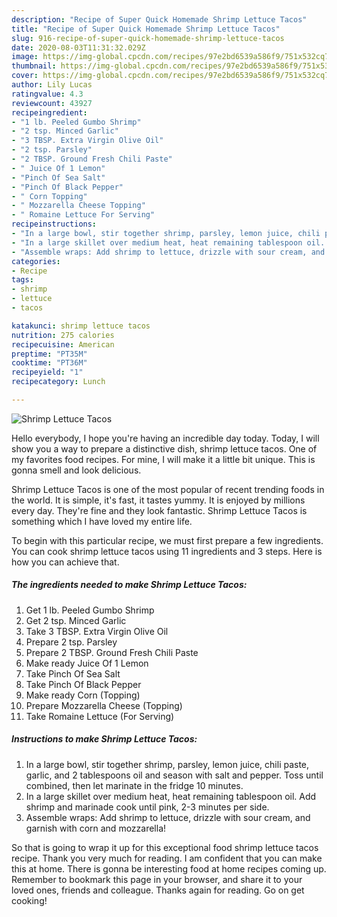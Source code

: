 ```yaml
---
description: "Recipe of Super Quick Homemade Shrimp Lettuce Tacos"
title: "Recipe of Super Quick Homemade Shrimp Lettuce Tacos"
slug: 916-recipe-of-super-quick-homemade-shrimp-lettuce-tacos
date: 2020-08-03T11:31:32.029Z
image: https://img-global.cpcdn.com/recipes/97e2bd6539a586f9/751x532cq70/shrimp-lettuce-tacos-recipe-main-photo.jpg
thumbnail: https://img-global.cpcdn.com/recipes/97e2bd6539a586f9/751x532cq70/shrimp-lettuce-tacos-recipe-main-photo.jpg
cover: https://img-global.cpcdn.com/recipes/97e2bd6539a586f9/751x532cq70/shrimp-lettuce-tacos-recipe-main-photo.jpg
author: Lily Lucas
ratingvalue: 4.3
reviewcount: 43927
recipeingredient:
- "1 lb. Peeled Gumbo Shrimp"
- "2 tsp. Minced Garlic"
- "3 TBSP. Extra Virgin Olive Oil"
- "2 tsp. Parsley"
- "2 TBSP. Ground Fresh Chili Paste"
- " Juice Of 1 Lemon"
- "Pinch Of Sea Salt"
- "Pinch Of Black Pepper"
- " Corn Topping"
- " Mozzarella Cheese Topping"
- " Romaine Lettuce For Serving"
recipeinstructions:
- "In a large bowl, stir together shrimp, parsley, lemon juice, chili paste, garlic, and 2 tablespoons oil and season with salt and pepper. Toss until combined, then let marinate in the fridge 10 minutes."
- "In a large skillet over medium heat, heat remaining tablespoon oil. Add shrimp and marinade cook until pink, 2-3 minutes per side."
- "Assemble wraps: Add shrimp to lettuce, drizzle with sour cream, and garnish with corn and mozzarella!"
categories:
- Recipe
tags:
- shrimp
- lettuce
- tacos

katakunci: shrimp lettuce tacos 
nutrition: 275 calories
recipecuisine: American
preptime: "PT35M"
cooktime: "PT36M"
recipeyield: "1"
recipecategory: Lunch

---
```



![Shrimp Lettuce Tacos](https://img-global.cpcdn.com/recipes/97e2bd6539a586f9/751x532cq70/shrimp-lettuce-tacos-recipe-main-photo.jpg)

Hello everybody, I hope you're having an incredible day today. Today, I will show you a way to prepare a distinctive dish, shrimp lettuce tacos. One of my favorites food recipes. For mine, I will make it a little bit unique. This is gonna smell and look delicious.

Shrimp Lettuce Tacos is one of the most popular of recent trending foods in the world. It is simple, it's fast, it tastes yummy. It is enjoyed by millions every day. They're fine and they look fantastic. Shrimp Lettuce Tacos is something which I have loved my entire life.




To begin with this particular recipe, we must first prepare a few ingredients. You can cook shrimp lettuce tacos using 11 ingredients and 3 steps. Here is how you can achieve that.

<!--inarticleads1-->

##### The ingredients needed to make Shrimp Lettuce Tacos:

1. Get 1 lb. Peeled Gumbo Shrimp
1. Get 2 tsp. Minced Garlic
1. Take 3 TBSP. Extra Virgin Olive Oil
1. Prepare 2 tsp. Parsley
1. Prepare 2 TBSP. Ground Fresh Chili Paste
1. Make ready  Juice Of 1 Lemon
1. Take Pinch Of Sea Salt
1. Take Pinch Of Black Pepper
1. Make ready  Corn (Topping)
1. Prepare  Mozzarella Cheese (Topping)
1. Take  Romaine Lettuce (For Serving)




<!--inarticleads2-->

##### Instructions to make Shrimp Lettuce Tacos:

1. In a large bowl, stir together shrimp, parsley, lemon juice, chili paste, garlic, and 2 tablespoons oil and season with salt and pepper. Toss until combined, then let marinate in the fridge 10 minutes.
1. In a large skillet over medium heat, heat remaining tablespoon oil. Add shrimp and marinade cook until pink, 2-3 minutes per side.
1. Assemble wraps: Add shrimp to lettuce, drizzle with sour cream, and garnish with corn and mozzarella!




So that is going to wrap it up for this exceptional food shrimp lettuce tacos recipe. Thank you very much for reading. I am confident that you can make this at home. There is gonna be interesting food at home recipes coming up. Remember to bookmark this page in your browser, and share it to your loved ones, friends and colleague. Thanks again for reading. Go on get cooking!
